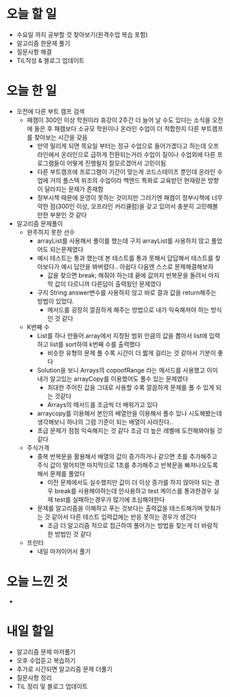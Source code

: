 # 오늘 할 일

- 수요일 까지 공부할 것 찾아보기(원격수업 복습 포함)
- 알고리즘 한문제 풀기
- 질문사항 해결
- TiL작성 & 블로그 업데이트

# 오늘 한 일

- 오전에 다른 부트 캠프 검색
  - 패캠이 300인 이상 학원이라 휴강이 2주간 더 늘어 날 수도 있다는 소식을 오전에 들은 후 패캠보다 소규모 학원이나 온라인 수업이 더 적합한지 다른 부트캠프를 찾아보는 시간을 갖음
    - 만약 밀리게 되면 목요일 부터는 정규 수업으로 들어가겠다고 하는데 오프라인에서 온라인으로 급하게 전환되는거라 수업이 질이나 수업외에 다른 프로그램들이 어떻게 진행될지 잘모르겠어서 고민이됨
    - 다른 부트캠프에 프로그램이 기간이 맞는게 코드스테이츠 뿐인데 온라인 수업에 거의 풀스텍 위조의 수업이라 백엔드 특화로 교육받던 현재랑은 방향이 달라지는 문제가 존재함
    - 정부시책 때문에 운영이 못하는 것이지만 그러기엔 패캠이 정부시책에 너무 약한 점(300인 이상, 오프라인 커리큘럼)을 갖고 있어서 충분히 고민해볼만한 부분인 것 같다
- 알고리즘 문제풀이
  - 완주하지 못한 선수
    - arrayList를 사용해서 풀이를 했는데 구지 arrayList를 사용하지 않고 풀었어도 되는문제였다
    - 예시 테스트는 통과 했는데 본 테스트를 통과 못해서 답답해서 테스트를 찾아보다가 예시 답안을 봐버렸다.. 아쉽다 다음엔 스스로 문제해결해보자
      - 값을 찾으면 break; 해줘야 하는데 끝에 값까지 반복문을 돌려서 마지막 값이 다르니까 다른답이 출력됬던 문제였다
    - 구지 String answer변수를 사용하지 않고 바로 결과 값을 return해주는 방법이 있었다.
      - 메서드를 굉장히 깔끔하게 해주는 방법으로 내가 익숙해져야 하는 방식인 것 같다
  - K번째 수 
    - List를 하나 만들어 array에서 지정된 범위 만큼의 값을 뽑아서 list에 입력하고 list를 sort하여 k번째 수를 출력했다
      - 비슷한 유형의 문제 풀 수록 시간이 더 짧게 걸리는 것 같아서 기분이 좋다
    - Solution을 보니 Arrays의 copoofRange 라는 메서드를 사용했고 이미 내가 알고있는 arrayCopy를 이용했어도 풀수 있는 문제였다
      - 최대한 주어진 값을 그대로 사용할 수록 깔끔하게 문제를 풀 수 있게 되는 것같다
      - Arrays의 메서드를 조금씩 더 배워가고 있다
    - arraycopy를 이용해서 본인의 배열만을 이용해서 풀수 있나 시도해봤는데 생각해보니 하나의 그럼 기준이 되는 배열이 사라진다.. 
    - 초급 문제가 점점 익숙해지는 것 같다 조금 더 높은 레벨에 도전해봐야될 것 같다
  - 주식가격
    - 중복 반복문을 활용해서 배열의 값이 증가하거나 같으면 초를 추가해주고 주식 값이 떨어지면 마지막으로 1초를 추가해주고 반복문을 빠져나오도록 해서 문제를 풀었다
      - 이전 문제에서도 실수했지만 값이 더 이상 증가를 하지 않아야 되는 경우 break를 사용해야하는데 안사용하고 test 케이스를 통과한경우 실제 test를 실패하는경우가 많기에 조심해야한다
    - 문제를 알고리즘을 이해하고 푸는 것보다는 출력값을 테스트해가며 맞춰가는 것 같아서 다른 테스트 입력값에는 반응 못하는 경우가 생긴다
      - 조금 더 알고리즘 적으로 접근하여 풀어가는 방법을 찾는게 더 바람직한 방법인 것 같다
  - 프린터
    - 내일 마저이어서 풀기

# 오늘 느낀 것

-   

# 내일 할일

- 알고리즘 문제 마저풀기
- 오후 수업듣고 복습하기
- 추가로 시간되면 알고리즘 문제 더풀기
- 질문사항 정리
- TiL 정리 및 블로그 업데이트



